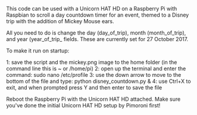 This code can be used with a Unicorn HAT HD on a Raspberry Pi with Raspbian to scroll a day countdown timer for an event, themed to a Disney trip with the addition of Mickey Mouse ears.

All you need to do is change the day (day_of_trip), month (month_of_trip), and year (year_of_trip_ fields. These are currently set for 27 October 2017.

To make it run on startup:

1: save the script and the mickey.png image to the home folder (in the command line this is ~ or /home/pi)
2: open up the terminal and enter the command: sudo nano /etc/profile
3: use the down arrow to move to the bottom of the file and type: python disney_countdown.py &
4: use Ctrl+X to exit, and when prompted press Y and then enter to save the file

Reboot the Raspberry Pi with the Unicorn HAT HD attached. Make sure you've done the initial Unicorn HAT HD setup by Pimoroni first!